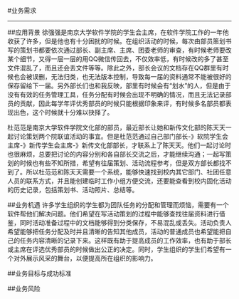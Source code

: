 #业务需求

---
##应用背景
徐强强是南京大学软件学院的学生会主席，在软件学院工作的一年他收获了许多，但是他也有十分困扰的时候。在组织活动的时候，每次由部员策划书写的策划书都要依次通过部长、副主席、主席、团委老师的审查，有时候老师要改某个细节，又得一层一层的用QQ微信传回去，不仅效率低，有时候改的多了甚至文件混乱了，而且还会丢文件等等。除此之外，部长会议的文档存在QQ群里有时候也会被误删，无法归类，也无法版本控制，导致每一届的资料通常不能被很好的保存留给下一届。另外部长们也和我反映，部里有时候会有“划水”的人，但是由于没有有效的任务管理工具，任务分配有时候会出现不明确的情况，而且无法记录部员的贡献，因此每学年评优秀部员的时候只能根据印象来评，有时候多名部员都表现出色，这个时候就十分难以抉择了。

杜范范是南京大学软件学院文化部的部员，最近部长让她和新传文化部的陈天天一起讨论策划两个院联谊活动的事宜。但是杜范范通过自己部门部长-》软院学生会主席-》新传学生会主席-》新传文化部部长，才联系上了陈天天。他们一起讨论时也很麻烦，总要把讨论的内容分别和各自部长交流之后，才能继续沟通；一起写策划的时候也有些不知所措，希望有往届策划、活动流程参考，但是双方部长都找不到了。所以杜范范和陈天天需要一个系统，能够快速找到校内其它部门、社团任意人员的联系方式，并且能创建临时工作小组方便交流，还要能查看到校内固化活动的历史记录，包括策划书、活动照片、总结等。

##业务机遇
许多学生组织的学生都为团队任务的分配和管理而烦恼，需要有一个软件帮他们解决问题。他们希望在写活动策划的过程中能够查找往届资料进行借鉴，同时活动准备过程中的文档能够得到分类保存，不易混乱或丢失。活动负责人希望能够把任务分配及时并且清晰的告知其他成员，活动的普通成员也希望能把自己的任务内容清晰的记录下来。这样既有助于提高成员的工作效率，也有助于部长或主席在评选优秀部员的时候做出公正的决定。同时，学生组织的学生们希望有一个对外展示风采的舞台，以便提高所在组织的影响力。

##业务目标与成功标准

##业务风险

